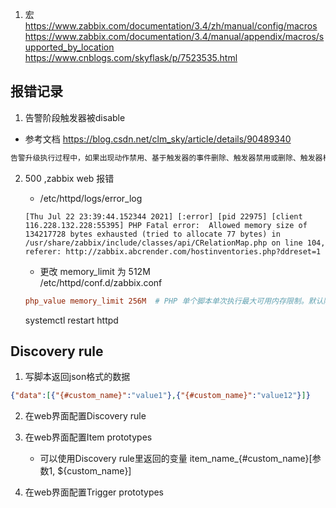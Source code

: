 1. 宏
https://www.zabbix.com/documentation/3.4/zh/manual/config/macros
https://www.zabbix.com/documentation/3.4/manual/appendix/macros/supported_by_location
https://www.cnblogs.com/skyflask/p/7523535.html



## 报错记录
1. 告警阶段触发器被disable
- 参考文档 https://blog.csdn.net/clm_sky/article/details/90489340
```txt
告警升级执行过程中，如果出现动作禁用、基于触发器的事件删除、触发器禁用或删除、触发器相关的主机或监控项禁用、监控项禁用或删除、主机禁用等情况时，正在发送中的信息和告警升级中配置的其他信息会被发送。只是后面发送的信息中会加上(NOTE: Escalation cancelled)，比如说动作禁用时会在信息前加上NOTE: Escalation cancelled: action '<Action name>' disabled，通过这种方法通知用户取消告警升级。取消的原因也可以通过设置Debug Level = 3从日志文件中查看。
```

2. 500 ,zabbix web 报错
    - /etc/httpd/logs/error_log
    ```log
    [Thu Jul 22 23:39:44.152344 2021] [:error] [pid 22975] [client 116.228.132.228:55395] PHP Fatal error:  Allowed memory size of 134217728 bytes exhausted (tried to allocate 77 bytes) in /usr/share/zabbix/include/classes/api/CRelationMap.php on line 104, referer: http://zabbix.abcrender.com/hostinventories.php?ddreset=1
    ```

    - 更改 memory_limit 为 512M  
    /etc/httpd/conf.d/zabbix.conf
    ```conf
    php_value memory_limit 256M  # PHP 单个脚本单次执行最大可用内存限制。默认限制为 256MB。
    ```
    systemctl restart httpd

## Discovery rule
1. 写脚本返回json格式的数据
```json
{"data":[{"{#custom_name}":"value1"},{"{#custom_name}":"value12"}]}
```

2. 在web界面配置Discovery rule

3. 在web界面配置Item prototypes
    - 可以使用Discovery rule里返回的变量 item_name_{#custom_name}[参数1, ${custom_name}]

3. 在web界面配置Trigger prototypes
